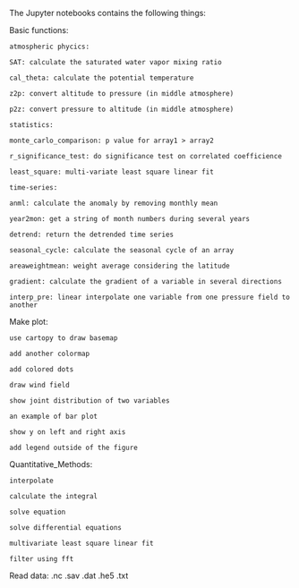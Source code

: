The Jupyter notebooks contains the following things:

Basic functions:
 
	atmospheric phycics:
 
	SAT: calculate the saturated water vapor mixing ratio
	
	cal_theta: calculate the potential temperature
	
	z2p: convert altitude to pressure (in middle atmosphere)
	
	p2z: convert pressure to altitude (in middle atmosphere)

	statistics:
	
	monte_carlo_comparison: p value for array1 > array2
	
	r_significance_test: do significance test on correlated coefficience
	
	least_square: multi-variate least square linear fit 
	
	time-series:
	
	anml: calculate the anomaly by removing monthly mean
	
	year2mon: get a string of month numbers during several years
	
	detrend: return the detrended time series
	
	seasonal_cycle: calculate the seasonal cycle of an array
	
	areaweightmean: weight average considering the latitude
	
	gradient: calculate the gradient of a variable in several directions 
	
	interp_pre: linear interpolate one variable from one pressure field to another 

Make plot: 
	
	use cartopy to draw basemap
	
	add another colormap
	
	add colored dots
	
	draw wind field
	
	show joint distribution of two variables
	
	an example of bar plot
	
	show y on left and right axis
	
	add legend outside of the figure


Quantitative_Methods:
	
	interpolate
	
	calculate the integral
	
	solve equation 
	
	solve differential equations
	
	multivariate least square linear fit
	
	filter using fft


Read data: 
	.nc
	.sav
	.dat
	.he5
	.txt	
